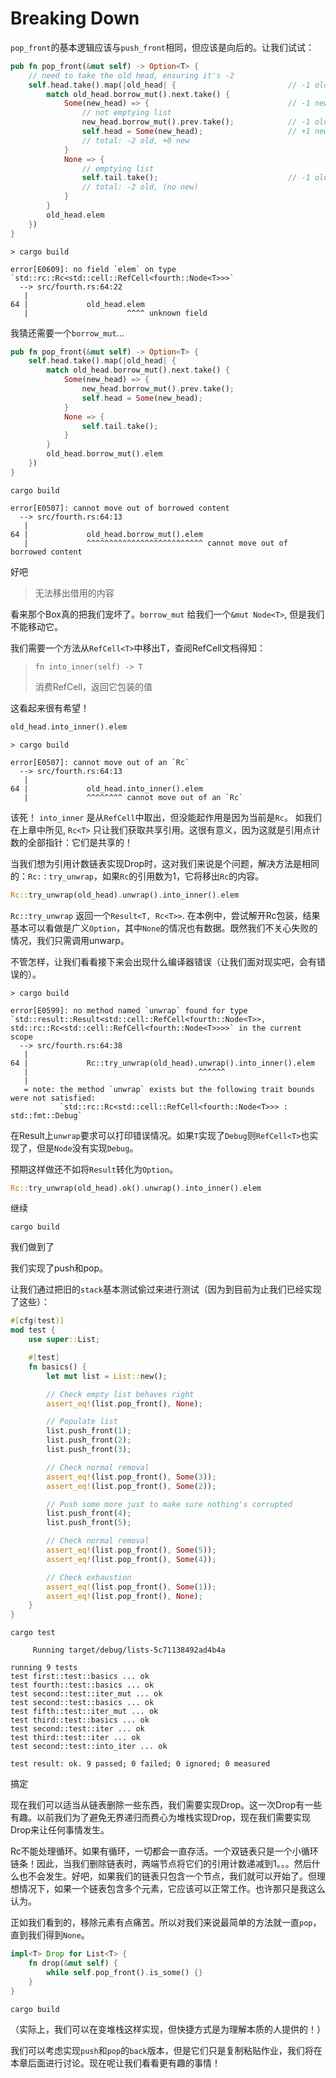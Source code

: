 # Breaking Down

`pop_front`的基本逻辑应该与`push_front`相同，但应该是向后的。让我们试试：

```rust ,ignore
pub fn pop_front(&mut self) -> Option<T> {
    // need to take the old head, ensuring it's -2
    self.head.take().map(|old_head| {                         // -1 old
        match old_head.borrow_mut().next.take() {
            Some(new_head) => {                               // -1 new
                // not emptying list
                new_head.borrow_mut().prev.take();            // -1 old
                self.head = Some(new_head);                   // +1 new
                // total: -2 old, +0 new
            }
            None => {
                // emptying list
                self.tail.take();                             // -1 old
                // total: -2 old, (no new)
            }
        }
        old_head.elem
    })
}
```

```text
> cargo build

error[E0609]: no field `elem` on type `std::rc::Rc<std::cell::RefCell<fourth::Node<T>>>`
  --> src/fourth.rs:64:22
   |
64 |             old_head.elem
   |                      ^^^^ unknown field
```

我猜还需要一个`borrow_mut`...

```rust ,ignore
pub fn pop_front(&mut self) -> Option<T> {
    self.head.take().map(|old_head| {
        match old_head.borrow_mut().next.take() {
            Some(new_head) => {
                new_head.borrow_mut().prev.take();
                self.head = Some(new_head);
            }
            None => {
                self.tail.take();
            }
        }
        old_head.borrow_mut().elem
    })
}
```

```text
cargo build

error[E0507]: cannot move out of borrowed content
  --> src/fourth.rs:64:13
   |
64 |             old_head.borrow_mut().elem
   |             ^^^^^^^^^^^^^^^^^^^^^^^^^^ cannot move out of borrowed content
```

好吧

> 无法移出借用的内容

看来那个Box真的把我们宠坏了。`borrow_mut` 给我们一个`&mut Node<T>`, 但是我们不能移动它。

我们需要一个方法从`RefCell<T>`中移出T，查阅RefCell文档得知：

> `fn into_inner(self) -> T`
>
> 消费RefCell，返回它包装的值

这看起来很有希望！

```rust ,ignore
old_head.into_inner().elem
```

```text
> cargo build

error[E0507]: cannot move out of an `Rc`
  --> src/fourth.rs:64:13
   |
64 |             old_head.into_inner().elem
   |             ^^^^^^^^ cannot move out of an `Rc`
```

该死！ `into_inner` 是从`RefCell`中取出，但没能起作用是因为当前是`Rc`。 如我们在上章中所见, `Rc<T>` 只让我们获取共享引用。这很有意义，因为这就是引用点计数的全部指针：它们是共享的！

当我们想为引用计数链表实现Drop时，这对我们来说是个问题，解决方法是相同的：`Rc:：try_unwrap`，如果`Rc`的引用数为1，它将移出`Rc`的内容。

```rust ,ignore
Rc::try_unwrap(old_head).unwrap().into_inner().elem
```

`Rc::try_unwrap` 返回一个`Result<T, Rc<T>>`. 在本例中，尝试解开Rc包装，结果基本可以看做是广义`Option`，其中`None`的情况也有数据。既然我们不关心失败的情况，我们只需调用unwarp。

不管怎样，让我们看看接下来会出现什么编译器错误（让我们面对现实吧，会有错误的）。

```text
> cargo build

error[E0599]: no method named `unwrap` found for type `std::result::Result<std::cell::RefCell<fourth::Node<T>>, std::rc::Rc<std::cell::RefCell<fourth::Node<T>>>>` in the current scope
  --> src/fourth.rs:64:38
   |
64 |             Rc::try_unwrap(old_head).unwrap().into_inner().elem
   |                                      ^^^^^^
   |
   = note: the method `unwrap` exists but the following trait bounds were not satisfied:
           `std::rc::Rc<std::cell::RefCell<fourth::Node<T>>> : std::fmt::Debug`
```

在Result上`unwrap`要求可以打印错误情况。如果`T`实现了`Debug`则`RefCell<T>`也实现了，但是`Node`没有实现`Debug`。

预期这样做还不如将`Result`转化为`Option`。

```rust ,ignore
Rc::try_unwrap(old_head).ok().unwrap().into_inner().elem
```

继续

```text
cargo build

```

我们做到了

我们实现了push和pop。

让我们通过把旧的`stack`基本测试偷过来进行测试（因为到目前为止我们已经实现了这些）：

```rust ,ignore
#[cfg(test)]
mod test {
    use super::List;

    #[test]
    fn basics() {
        let mut list = List::new();

        // Check empty list behaves right
        assert_eq!(list.pop_front(), None);

        // Populate list
        list.push_front(1);
        list.push_front(2);
        list.push_front(3);

        // Check normal removal
        assert_eq!(list.pop_front(), Some(3));
        assert_eq!(list.pop_front(), Some(2));

        // Push some more just to make sure nothing's corrupted
        list.push_front(4);
        list.push_front(5);

        // Check normal removal
        assert_eq!(list.pop_front(), Some(5));
        assert_eq!(list.pop_front(), Some(4));

        // Check exhaustion
        assert_eq!(list.pop_front(), Some(1));
        assert_eq!(list.pop_front(), None);
    }
}
```

```text
cargo test

     Running target/debug/lists-5c71138492ad4b4a

running 9 tests
test first::test::basics ... ok
test fourth::test::basics ... ok
test second::test::iter_mut ... ok
test second::test::basics ... ok
test fifth::test::iter_mut ... ok
test third::test::basics ... ok
test second::test::iter ... ok
test third::test::iter ... ok
test second::test::into_iter ... ok

test result: ok. 9 passed; 0 failed; 0 ignored; 0 measured

```

搞定

现在我们可以适当从链表删除一些东西，我们需要实现Drop。这一次Drop有一些有趣。以前我们为了避免无界递归而费心为堆栈实现Drop，现在我们需要实现Drop来让任何事情发生。

Rc不能处理循环。如果有循环，一切都会一直存活。一个双链表只是一个小循环链条！因此，当我们删除链表时，两端节点将它们的引用计数递减到1。。。然后什么也不会发生。好吧，如果我们的链表只包含一个节点，我们就可以开始了。但理想情况下，如果一个链表包含多个元素，它应该可以正常工作。也许那只是我这么认为。

正如我们看到的，移除元素有点痛苦。所以对我们来说最简单的方法就一直`pop`，直到我们得到`None`。

```rust ,ignore
impl<T> Drop for List<T> {
    fn drop(&mut self) {
        while self.pop_front().is_some() {}
    }
}
```

```text
cargo build

```

（实际上，我们可以在变堆栈这样实现，但快捷方式是为理解本质的人提供的！）

我们可以考虑实现`push`和`pop`的`back`版本，但是它们只是复制粘贴作业，我们将在本章后面进行讨论。现在呢让我们看看更有趣的事情！


[refcell]: https://doc.rust-lang.org/std/cell/struct.RefCell.html
[multirust]: https://github.com/brson/multirust
[downloads]: https://www.rust-lang.org/install.html

